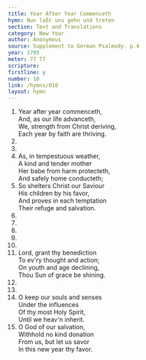 ```yaml
---
title: Year After Year Commenceth
hymn: Nun laßt uns gehn und treten
section: Text and Translations
category: New Year
author: Anonymous
source: Supplement to German Psalmody. p.4
year: 1795
meter: 77 77
scripture:
firstline: y
number: 10
link: /hymns/010
layout: hymn
---
```

1. Year after year commenceth,  
   And, as our life advanceth,  
   We, strength from Christ deriving,  
   Each year by faith are thriving.  
2. ​
3. ​
4. As, in tempestuous weather,  
   A kind and tender mother  
   Her babe from harm protecteth,  
   And safely home conducteth;  
5. So shelters Christ our Saviour  
   His children by his favor,  
   And proves in each temptation  
   Their refuge and salvation.  
6. ​
7. ​
8. ​
9. ​
10. ​
11. Lord, grant thy benediction  
   To ev'ry thought and action;  
   On youth and age declining,  
   Thou Sun of grace be shining.  
12. ​
13. ​    
14. O keep our souls and senses  
   Under the influences  
   Of thy most Holy Spirit,  
   Until we heav'n inherit.  
15. O God of our salvation,  
   Withhold no kind donation  
   From us, but let us savor  
   In this new year thy favor.    

